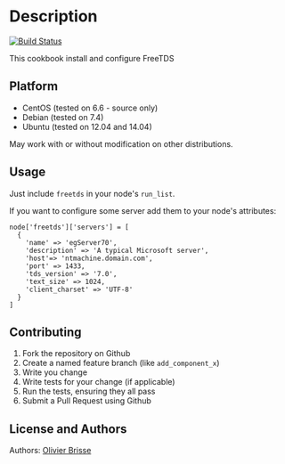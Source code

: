 Description
===========

[![Build Status](https://travis-ci.org/aioi/chef-freetds.png?branch=master)](https://travis-ci.org/aioi/chef-freetds)

This cookbook install and configure FreeTDS

Platform
--------

* CentOS (tested on 6.6 - source only)
* Debian (tested on 7.4)
* Ubuntu (tested on 12.04 and 14.04)

May work with or without modification on other distributions.

Usage
-----
Just include `freetds` in your node's `run_list`.

If you want to configure some server add them to your node's attributes:

    node['freetds']['servers'] = [
      {
        'name' => 'egServer70',
        'description' => 'A typical Microsoft server',
        'host'=> 'ntmachine.domain.com',
        'port' => 1433,
        'tds_version' => '7.0',
        'text_size' => 1024,
        'client_charset' => 'UTF-8'
      }
    ]

Contributing
------------
1. Fork the repository on Github
2. Create a named feature branch (like `add_component_x`)
3. Write you change
4. Write tests for your change (if applicable)
5. Run the tests, ensuring they all pass
6. Submit a Pull Request using Github

License and Authors
-------------------
Authors: [Olivier Brisse](https://github.com/ouranos)
